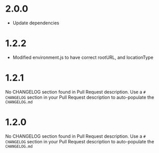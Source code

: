 # 2.0.0
- Update dependencies


# 1.2.2
 - Modified environment.js to have correct rootURL, and locationType


# 1.2.1
No CHANGELOG section found in Pull Request description.
Use a `# CHANGELOG` section in your Pull Request description to auto-populate the `CHANGELOG.md`

# 1.2.0
No CHANGELOG section found in Pull Request description.
Use a `# CHANGELOG` section in your Pull Request description to auto-populate the `CHANGELOG.md`

